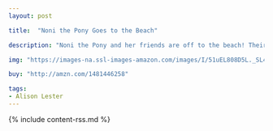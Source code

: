```yaml
---
layout: post

title:  "Noni the Pony Goes to the Beach"

description: "Noni the Pony and her friends are off to the beach! Their playful day is going swimmingly—until Dave Dog follows a whale a bit too far out to sea. Luckily, Noni is there to rescue the poor pup and bring him back to safety…and back to the fun!"

img: "https://images-na.ssl-images-amazon.com/images/I/51uEL808D5L._SL480_.jpg"

buy: "http://amzn.com/1481446258"

tags:
- Alison Lester
---
```


{% include content-rss.md %}